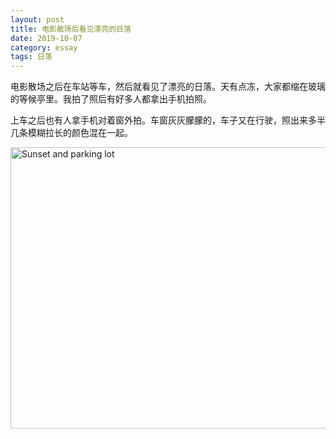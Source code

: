 ```yaml
---
layout: post
title: 电影散场后看见漂亮的日落
date: 2019-10-07
category: essay
tags: 日落
---
```


电影散场之后在车站等车，然后就看见了漂亮的日落。天有点冻，大家都缩在玻璃的等候亭里。我拍了照后有好多人都拿出手机拍照。

上车之后也有人拿手机对着窗外拍。车窗灰灰朦朦的，车子又在行驶，照出来多半几条模糊拉长的颜色混在一起。


<a data-flickr-embed="true" href="https://www.flickr.com/photos/184889854@N06/48861672148/" title="Sunset and parking lot"><img src="https://live.staticflickr.com/65535/48861672148_a729e7f26f_k.jpg" width="600" height="450" alt="Sunset and parking lot"></a>
